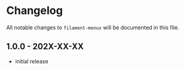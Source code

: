 # Changelog

All notable changes to `filament-menux` will be documented in this file.

## 1.0.0 - 202X-XX-XX

- initial release
